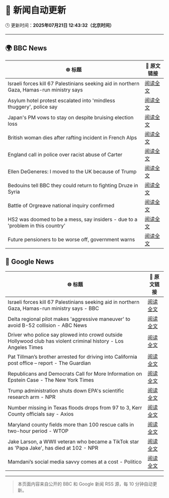 # 🧠 新闻自动更新

🕒 更新时间：**2025年07月21日 12:43:32（北京时间）**

---

## 🌍 BBC News

| 🌐 标题 | 🔗 原文链接 |
|--------|-------------|
| Israeli forces kill 67 Palestinians seeking aid in northern Gaza, Hamas-run ministry says | [阅读全文](https://www.bbc.com/news/articles/c8rp62480r3o) |
| Asylum hotel protest escalated into 'mindless thuggery', police say | [阅读全文](https://www.bbc.com/news/articles/cdr3716kd8mo) |
| Japan's PM vows to stay on despite bruising election loss | [阅读全文](https://www.bbc.com/news/articles/c8xvn90yr8go) |
| British woman dies after rafting incident in French Alps | [阅读全文](https://www.bbc.com/news/articles/c86gx82jvd3o) |
| England call in police over racist abuse of Carter | [阅读全文](https://www.bbc.com/sport/football/articles/c2k1wwv7jkwo) |
| Ellen DeGeneres: I moved to the UK because of Trump | [阅读全文](https://www.bbc.com/news/articles/c8d638rrndzo) |
| Bedouins tell BBC they could return to fighting Druze in Syria | [阅读全文](https://www.bbc.com/news/articles/cwykzznepw0o) |
| Battle of Orgreave national inquiry confirmed | [阅读全文](https://www.bbc.com/news/articles/cvgelpx2ljpo) |
| HS2 was doomed to be a mess, say insiders - due to a 'problem in this country' | [阅读全文](https://www.bbc.com/news/articles/cx2l8kq52y8o) |
| Future pensioners to be worse off, government warns | [阅读全文](https://www.bbc.com/news/articles/ckgj84ejd9wo) |

## 📰 Google News

| 🌐 标题 | 🔗 原文链接 |
|--------|-------------|
| Israeli forces kill 67 Palestinians seeking aid in northern Gaza, Hamas-run ministry says - BBC | [阅读全文](https://news.google.com/rss/articles/CBMiWkFVX3lxTE54RmJWVEpaU1JlbFNzYXZyQ1ZqZ2RzbHp5VXp3M0hXc0U1Y2djZkVMZDFraVR1VDRDOUZLdHV0ODdpQ2xPSnN4cUx4RDZUV0t5MjhOSllNSGRoUdIBX0FVX3lxTFBVZGxQcGdKSHJwdlg1a0ZkeDBLRmNrQldkZ2RtWlJCVjk1aUZISkt2S3JKd1IyZUpGNFpEeU52VTl0SktHRjJlQjdDNmVWdnZvUFdPMFBkU1RuaVNpaWdF?oc=5) |
| Delta regional pilot makes 'aggressive maneuver' to avoid B-52 collision - ABC News | [阅读全文](https://news.google.com/rss/articles/CBMimwFBVV95cUxQTHhOd3h3WnUwWEZ5UnAxaWdQWW8tUnlRV0Z0dEh5OWsxS0F3M04yQ1NBWGN0cmdCZXhLTFI4aklwVXlFZl9ZTFRaYmpOZXVKeU16eUNXYUFUV19ubEZxY1lScEpGZWg4Z1g1SllvWUtsdXZUeEFaOHhWY2JINU16dnkxRC16c3k0V1lRN3ItLTdsQVdJT3B3MDB5RdIBoAFBVV95cUxNc3lEQ2ZRQzJWMXRJbVBCbUZxc09jWnZSUEJzZDh6QTNVNGhtOVZNQXdDeVRCNUg0MGhmUlhSZTh2aFg2eDM0UTYwRzJSd0RFZXVrcms5Mzhldk50SUJGSGdQZHh0QTNXMUVsS2ljUTk4ZGJKb1NoMzBlV2hTb1lBdnlla25HNTFOSHJ1TEhnMkl2RW5mc3R5aTZHS1hOajhO?oc=5) |
| Driver who police say plowed into crowd outside Hollywood club has violent criminal history - Los Angeles Times | [阅读全文](https://news.google.com/rss/articles/CBMihAFBVV95cUxOTkhFbmhWQmxHb3RKMzk3Q293bEdvZHJnV2JxVXJzQmo5LVZ3aThFZXM5dUhUNWM5aHZKQzlFaFd6NFJNSy1vSnR0SmF2bS1XRWdSbVhYa3pRU2txV1NpbFVJaENCOWYyNG9za01ZTUFYZkFVMHZqRzVkUk8xdFp4LVd1VWg?oc=5) |
| Pat Tillman’s brother arrested for driving into California post office – report - The Guardian | [阅读全文](https://news.google.com/rss/articles/CBMimwFBVV95cUxOUktHUGRnR2NmSEdwVDRSRk1NYm85alZhNTRSSmJVUUxNMC1rejIzR0pfTktVdm9vOVNvX0RtUHRtWWZRdklqR0VBdENnV29oSkdSNGFNU2lhNHZfY0ZZUjJaTXBnOUR0WEJKLTY1MkVvQ2hWU1VuYnphMzlQTFUyb3hNcGRIdWVGN1ZGekk2YXNrSXFUd21XQ3BYYw?oc=5) |
| Republicans and Democrats Call for More Information on Epstein Case - The New York Times | [阅读全文](https://news.google.com/rss/articles/CBMie0FVX3lxTE1VYWNBVzIwcTNnRUFUd2g0WnRxSFVYVHNpS2IyaFVxaFFVWGxFUlk4N3FsQ2hJaTVraVM5UERPTmdwQmN4dFg1bkc0djZtZ2I3UjR6RThZOGJSbHY1VVBzRlZ2T0RQOUJhOU5OSU1YY3RTOG1pSzdRaHpoaw?oc=5) |
| Trump administration shuts down EPA's scientific research arm - NPR | [阅读全文](https://news.google.com/rss/articles/CBMiiAFBVV95cUxPT1VGa09kclFXOEsyZ3p4Yk4yR1J6d0NfUUZXMXJPaTgzZmszbVVLSmdIWW1PLU5ZOVYtNVhsTHc2OU50ajZCLVVRdXljVUtVRFNTb0tzWGYwbXBUS3Z2bEw3VFBtaHJfVk1BcGVOX29XbEhuRldMX1FJVWNOanJ1LWJ3VmNLREdW?oc=5) |
| Number missing in Texas floods drops from 97 to 3, Kerr County officials say - Axios | [阅读全文](https://news.google.com/rss/articles/CBMie0FVX3lxTE5xNFlaV3ExUE9wOTNDeER1TkY5VU5Nb0ZQOW45dHNfTmlBNGFZR3VGVWNTMGtpYzhjZjg3MDFCUkhnaGNyb2hSWUdpaWVMYUxYa0U5a1FCdENzbWhtcUJ0bUN4c2dLNmxtZXBlM3lWbFN2VlQyTktUWU1nbw?oc=5) |
| Maryland county fields more than 100 rescue calls in two-hour period - WTOP | [阅读全文](https://news.google.com/rss/articles/CBMipgFBVV95cUxNYnlKWFBUcUxySjB0RjF3cVcwMUN3UGs5YllpekRwNWd6eDZBbmxuZWI4NWkyN3FrRlVGZjY3UTFpd2ZmVDZtN1VaR1RiQjBseEpKbmNsUUxZejF6NC1fSERJT1dwRVkwTVZwSEJ1N3NiSDhaN0d1bkI1dzIxLWk0c3RSS1F4TTROb2hpZ2VTTlpGbUxPcGxrUlRGR3F6UGNQUlNQbjRB?oc=5) |
| Jake Larson, a WWII veteran who became a TikTok star as 'Papa Jake', has died at 102 - NPR | [阅读全文](https://news.google.com/rss/articles/CBMihgFBVV95cUxOeUdHZTVZRmd1cGFkVlFWMk5OUEFodmhEU0UybmwtdDNaSzlOZXF4SUdRWlpEOUZQWV94dHJRTWtyYVRwZVFHYWRYNE5ZakNjdGFJcmlzOEFTNV9NMGZBYnJQQnl0YnhnWHFTSzM0TldvdnNlYkRsY2gxN0IzX05tWDB4S2tJZw?oc=5) |
| Mamdani’s social media savvy comes at a cost - Politico | [阅读全文](https://news.google.com/rss/articles/CBMimAFBVV95cUxOVEV2MmtWZVltWXhaX3JuNjZZbjREcDVjenF3TWVXbXA4OWJXS3hlaGlaQ3ZzQ09VRzdzSF9ILUxfZFprMS1hYzlIWTBERW1wRllfdGhIbjRCeXY3ZDlTQmppZFF0MVFTVUw2d3l0OTRtUVRnYVpjZm5SQThDR29iS2lfM1gzeElxRVBLZU13VHBQVmYyVlFObA?oc=5) |

---
> 本页面内容来自公开的 BBC 和 Google 新闻 RSS 源，每 10 分钟自动更新。